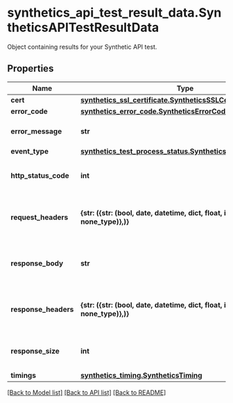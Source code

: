 # synthetics_api_test_result_data.SyntheticsAPITestResultData

Object containing results for your Synthetic API test.
## Properties
Name | Type | Description | Notes
------------ | ------------- | ------------- | -------------
**cert** | [**synthetics_ssl_certificate.SyntheticsSSLCertificate**](SyntheticsSSLCertificate.md) |  | [optional] 
**error_code** | [**synthetics_error_code.SyntheticsErrorCode**](SyntheticsErrorCode.md) |  | [optional] 
**error_message** | **str** | The API test error message. | [optional] 
**event_type** | [**synthetics_test_process_status.SyntheticsTestProcessStatus**](SyntheticsTestProcessStatus.md) |  | [optional] 
**http_status_code** | **int** | The API test HTTP status code. | [optional] 
**request_headers** | **{str: ({str: (bool, date, datetime, dict, float, int, list, str, none_type)},)}** | Request header object used for the API test. | [optional] 
**response_body** | **str** | Response body returned for the API test. | [optional] 
**response_headers** | **{str: ({str: (bool, date, datetime, dict, float, int, list, str, none_type)},)}** | Response headers returned for the API test. | [optional] 
**response_size** | **int** | Global size in byte of the API test response. | [optional] 
**timings** | [**synthetics_timing.SyntheticsTiming**](SyntheticsTiming.md) |  | [optional] 

[[Back to Model list]](../README.md#documentation-for-models) [[Back to API list]](../README.md#documentation-for-api-endpoints) [[Back to README]](../README.md)


